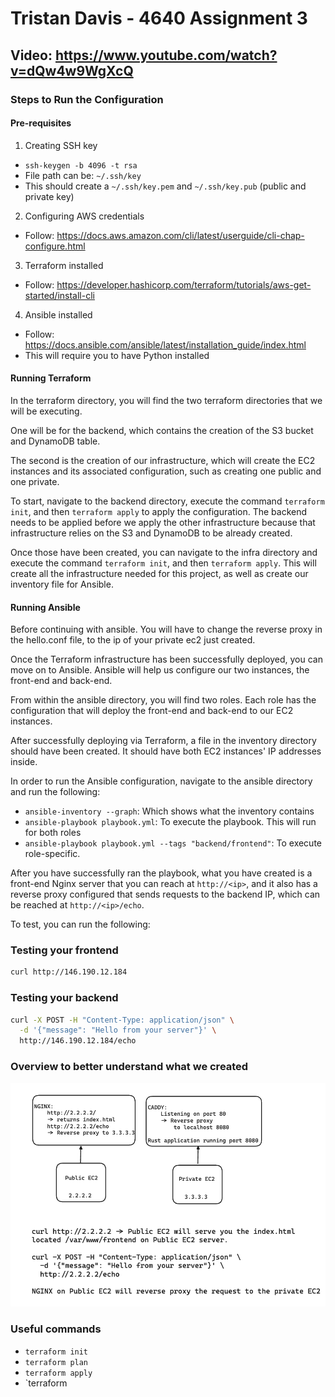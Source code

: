 # Tristan Davis - 4640 Assignment 3

## Video: https://www.youtube.com/watch?v=dQw4w9WgXcQ

### Steps to Run the Configuration

#### Pre-requisites

1. Creating SSH key
  - `ssh-keygen -b 4096 -t rsa`
  - File path can be: `~/.ssh/key`
  - This should create a `~/.ssh/key.pem` and `~/.ssh/key.pub` (public and private key)

2. Configuring AWS credentials
  - Follow: https://docs.aws.amazon.com/cli/latest/userguide/cli-chap-configure.html

3. Terraform installed
  - Follow: https://developer.hashicorp.com/terraform/tutorials/aws-get-started/install-cli

4. Ansible installed
  - Follow: https://docs.ansible.com/ansible/latest/installation_guide/index.html
  - This will require you to have Python installed

#### Running Terraform

In the terraform directory, you will find the two terraform directories that we will be executing.

One will be for the backend, which contains the creation of the S3 bucket and DynamoDB table.

The second is the creation of our infrastructure, which will create the EC2 instances and its associated configuration, such as creating one public and one private.

To start, navigate to the backend directory, execute the command `terraform init`, and then `terraform apply` to apply the configuration. The backend needs to be applied before we apply the other infrastructure because that infrastructure relies on the S3 and DynamoDB to be already created.

Once those have been created, you can navigate to the infra directory and execute the command `terraform init`, and then `terraform apply`. This will create all the infrastructure needed for this project, as well as create our inventory file for Ansible.

#### Running Ansible

Before continuing with ansible. You will have to change the reverse proxy in the hello.conf file, to the ip of your private ec2 just created. 

Once the Terraform infrastructure has been successfully deployed, you can move on to Ansible. Ansible will help us configure our two instances, the front-end and back-end.

From within the ansible directory, you will find two roles. Each role has the configuration that will deploy the front-end and back-end to our EC2 instances.

After successfully deploying via Terraform, a file in the inventory directory should have been created. It should have both EC2 instances' IP addresses inside.

In order to run the Ansible configuration, navigate to the ansible directory and run the following:

- `ansible-inventory --graph`: Which shows what the inventory contains
- `ansible-playbook playbook.yml`: To execute the playbook. This will run for both roles
- `ansible-playbook playbook.yml --tags "backend/frontend"`: To execute role-specific.

After you have successfully ran the playbook, what you have created is a front-end Nginx server that you can reach at `http://<ip>`, and it also has a reverse proxy configured that sends requests to the backend IP, which can be reached at `http://<ip>/echo`.

To test, you can run the following:

### Testing your frontend

```bash
curl http://146.190.12.184
```

### Testing your backend

```bash
curl -X POST -H "Content-Type: application/json" \
  -d '{"message": "Hello from your server"}' \
  http://146.190.12.184/echo
```


### Overview to better understand what we created

![alt text](image.png)

### Useful commands

- `terraform init`
- `terraform plan`
- `terraform apply`
- `terraform 

